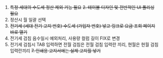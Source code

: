 1. ~~특정 세대의 수도세 정산 제외 기능 필요~~
~~2. 테이블 디자인 및 전반적인 UI 폴리싱 필요~~
3. 정산시 월 일괄 선택
4. ~~전기세 (세대 전기 고지 번호) 수도세 (가입자 번호) 넣고 링크로 요금 조회 페이지 바로 열기~~
5. 전기세 검침 음수일시 예외처리, 사용량 컬럼 길이 FIX로 변경
6. 전기세 검침시 TAB 입력하면 전월 검침은 전월 검침 입력란 끼리, 현월은 현월 검침 입력란끼리
~~7. 인쇄용 고지서에는 실제 고지월 넣기~~